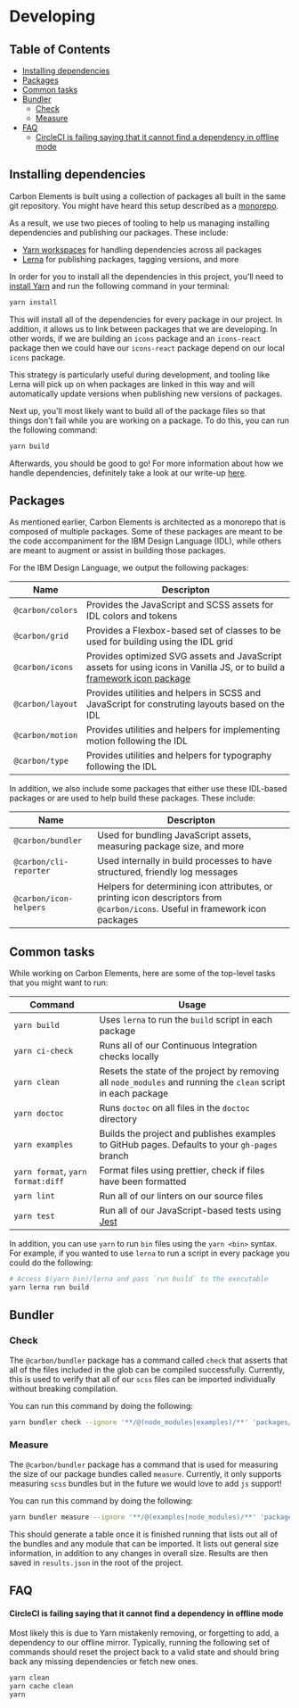 # Developing

<!-- prettier-ignore-start -->
<!-- START doctoc generated TOC please keep comment here to allow auto update -->
<!-- DON'T EDIT THIS SECTION, INSTEAD RE-RUN doctoc TO UPDATE -->
## Table of Contents

- [Installing dependencies](#installing-dependencies)
- [Packages](#packages)
- [Common tasks](#common-tasks)
- [Bundler](#bundler)
  - [Check](#check)
  - [Measure](#measure)
- [FAQ](#faq)
    - [CircleCI is failing saying that it cannot find a dependency in offline mode](#circleci-is-failing-saying-that-it-cannot-find-a-dependency-in-offline-mode)

<!-- END doctoc generated TOC please keep comment here to allow auto update -->
<!-- prettier-ignore-end -->

## Installing dependencies

Carbon Elements is built using a collection of packages all built in the same
git repository. You might have heard this setup described as a
[monorepo](https://en.wikipedia.org/wiki/Monorepo).

As a result, we use two pieces of tooling to help us managing installing
dependencies and publishing our packages. These include:

- [Yarn workspaces](https://yarnpkg.com/lang/en/docs/workspaces/) for handling
  dependencies across all packages
- [Lerna](https://lernajs.io/) for publishing packages, tagging versions, and
  more

In order for you to install all the dependencies in this project, you'll need to
[install Yarn](https://yarnpkg.com/en/docs/install) and run the following
command in your terminal:

```bash
yarn install
```

This will install all of the dependencies for every package in our project. In
addition, it allows us to link between packages that we are developing. In other
words, if we are building an `icons` package and an `icons-react` package then
we could have our `icons-react` package depend on our local `icons` package.

This strategy is particularly useful during development, and tooling like Lerna
will pick up on when packages are linked in this way and will automatically
update versions when publishing new versions of packages.

Next up, you'll most likely want to build all of the package files so that
things don't fail while you are working on a package. To do this, you can run
the following command:

```bash
yarn build
```

Afterwards, you should be good to go! For more information about how we handle
dependencies, definitely take a look at our write-up
[here](/docs/dependencies.md).

## Packages

As mentioned earlier, Carbon Elements is architected as a monorepo that is
composed of multiple packages. Some of these packages are meant to be the code
accompaniment for the IBM Design Language (IDL), while others are meant to augment or
assist in building those packages.

For the IBM Design Language, we output the following packages:

| Name             | Descripton                                                                                                                                                          |
| ---------------- | ------------------------------------------------------------------------------------------------------------------------------------------------------------------- |
| `@carbon/colors` | Provides the JavaScript and SCSS assets for IDL colors and tokens                                                                                                   |
| `@carbon/grid`   | Provides a Flexbox-based set of classes to be used for building using the IDL grid                                                                                  |
| `@carbon/icons`  | Provides optimized SVG assets and JavaScript assets for using icons in Vanilla JS, or to build a [framework icon package](/docs/guides/building-an-icon-library.md) |
| `@carbon/layout` | Provides utilities and helpers in SCSS and JavaScript for construting layouts based on the IDL                                                                      |
| `@carbon/motion` | Provides utilities and helpers for implementing motion following the IDL                                                                                            |
| `@carbon/type`   | Provides utilities and helpers for typography following the IDL                                                                                                     |

In addition, we also include some packages that either use these IDL-based
packages or are used to help build these packages. These include:

| Name                   | Descripton                                                                                                                    |
| ---------------------- | ----------------------------------------------------------------------------------------------------------------------------- |
| `@carbon/bundler`      | Used for bundling JavaScript assets, measuring package size, and more                                                         |
| `@carbon/cli-reporter` | Used internally in build processes to have structured, friendly log messages                                                  |
| `@carbon/icon-helpers` | Helpers for determining icon attributes, or printing icon descriptors from `@carbon/icons`. Useful in framework icon packages |

## Common tasks

While working on Carbon Elements, here are some of the top-level tasks that you
might want to run:

| Command                           | Usage                                                                                                         |
| --------------------------------- | ------------------------------------------------------------------------------------------------------------- |
| `yarn build`                      | Uses `lerna` to run the `build` script in each package                                                        |
| `yarn ci-check`                   | Runs all of our Continuous Integration checks locally                                                         |
| `yarn clean`                      | Resets the state of the project by removing all `node_modules` and running the `clean` script in each package |
| `yarn doctoc`                     | Runs `doctoc` on all files in the `doctoc` directory                                                          |
| `yarn examples`                   | Builds the project and publishes examples to GitHub pages. Defaults to your `gh-pages` branch                 |
| `yarn format`, `yarn format:diff` | Format files using prettier, check if files have been formatted                                               |
| `yarn lint`                       | Run all of our linters on our source files                                                                    |
| `yarn test`                       | Run all of our JavaScript-based tests using [Jest](https://jestjs.io/)                                        |

In addition, you can use `yarn` to run `bin` files using the `yarn <bin>`
syntax. For example, if you wanted to use `lerna` to run a script in every
package you could do the following:

```bash
# Access $(yarn bin)/lerna and pass `run build` to the executable
yarn lerna run build
```

## Bundler

### Check

The `@carbon/bundler` package has a command called `check` that asserts that all
of the files included in the glob can be compiled successfully. Currently, this
is used to verify that all of our `scss` files can be imported individually
without breaking compilation.

You can run this command by doing the following:

```bash
yarn bundler check --ignore '**/@(node_modules|examples)/**' 'packages/**/*.scss'
```

### Measure

The `@carbon/bundler` package has a command that is used for measuring the size
of our package bundles called `measure`. Currently, it only supports measuring
`scss` bundles but in the future we would love to add `js` support!

You can run this command by doing the following:

```bash
yarn bundler measure --ignore '**/@(examples|node_modules)/**' 'packages/**/*.scss'
```

This should generate a table once it is finished running that lists out all of
the bundles and any module that can be imported. It lists out general size
information, in addition to any changes in overall size. Results are then saved
in `results.json` in the root of the project.

## FAQ

#### CircleCI is failing saying that it cannot find a dependency in offline mode

Most likely this is due to Yarn mistakenly removing, or forgetting to add, a
dependency to our offline mirror. Typically, running the following set of
commands should reset the project back to a valid state and should bring back
any missing dependencies or fetch new ones.

```bash
yarn clean
yarn cache clean
yarn
```
